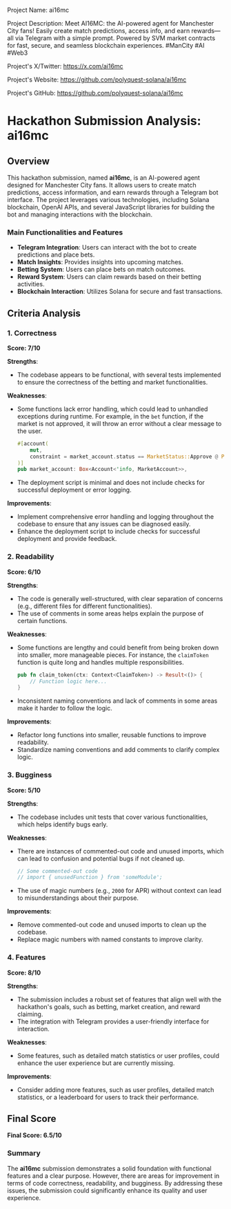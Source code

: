 
Project Name: ai16mc


Project Description: Meet AI16MC: the AI-powered agent for Manchester City fans! Easily create match predictions, access info, and earn rewards—all via Telegram with a simple prompt. Powered by SVM market contracts for fast, secure, and seamless blockchain experiences. #ManCity #AI #Web3


Project's X/Twitter: https://x.com/ai16mc


Project's Website: https://github.com/polyquest-solana/ai16mc


Project's GitHub: https://github.com/polyquest-solana/ai16mc






# Hackathon Submission Analysis: ai16mc

## Overview
This hackathon submission, named **ai16mc**, is an AI-powered agent designed for Manchester City fans. It allows users to create match predictions, access information, and earn rewards through a Telegram bot interface. The project leverages various technologies, including Solana blockchain, OpenAI APIs, and several JavaScript libraries for building the bot and managing interactions with the blockchain.

### Main Functionalities and Features
- **Telegram Integration**: Users can interact with the bot to create predictions and place bets.
- **Match Insights**: Provides insights into upcoming matches.
- **Betting System**: Users can place bets on match outcomes.
- **Reward System**: Users can claim rewards based on their betting activities.
- **Blockchain Interaction**: Utilizes Solana for secure and fast transactions.

## Criteria Analysis

### 1. Correctness
**Score: 7/10**

**Strengths**:
- The codebase appears to be functional, with several tests implemented to ensure the correctness of the betting and market functionalities.

**Weaknesses**:
- Some functions lack error handling, which could lead to unhandled exceptions during runtime. For example, in the `bet` function, if the market is not approved, it will throw an error without a clear message to the user.
  
  ```rust
  #[account(
      mut,
      constraint = market_account.status == MarketStatus::Approve @ ProgramErrorCode::MarketNotApproved
  )]
  pub market_account: Box<Account<'info, MarketAccount>>,
  ```

- The deployment script is minimal and does not include checks for successful deployment or error logging.

**Improvements**:
- Implement comprehensive error handling and logging throughout the codebase to ensure that any issues can be diagnosed easily.
- Enhance the deployment script to include checks for successful deployment and provide feedback.

### 2. Readability
**Score: 6/10**

**Strengths**:
- The code is generally well-structured, with clear separation of concerns (e.g., different files for different functionalities).
- The use of comments in some areas helps explain the purpose of certain functions.

**Weaknesses**:
- Some functions are lengthy and could benefit from being broken down into smaller, more manageable pieces. For instance, the `claimToken` function is quite long and handles multiple responsibilities.

  ```rust
  pub fn claim_token(ctx: Context<ClaimToken>) -> Result<()> {
      // Function logic here...
  }
  ```

- Inconsistent naming conventions and lack of comments in some areas make it harder to follow the logic.

**Improvements**:
- Refactor long functions into smaller, reusable functions to improve readability.
- Standardize naming conventions and add comments to clarify complex logic.

### 3. Bugginess
**Score: 5/10**

**Strengths**:
- The codebase includes unit tests that cover various functionalities, which helps identify bugs early.

**Weaknesses**:
- There are instances of commented-out code and unused imports, which can lead to confusion and potential bugs if not cleaned up.

  ```rust
  // Some commented-out code
  // import { unusedFunction } from 'someModule';
  ```

- The use of magic numbers (e.g., `2000` for APR) without context can lead to misunderstandings about their purpose.

**Improvements**:
- Remove commented-out code and unused imports to clean up the codebase.
- Replace magic numbers with named constants to improve clarity.

### 4. Features
**Score: 8/10**

**Strengths**:
- The submission includes a robust set of features that align well with the hackathon's goals, such as betting, market creation, and reward claiming.
- The integration with Telegram provides a user-friendly interface for interaction.

**Weaknesses**:
- Some features, such as detailed match statistics or user profiles, could enhance the user experience but are currently missing.

**Improvements**:
- Consider adding more features, such as user profiles, detailed match statistics, or a leaderboard for users to track their performance.

## Final Score
**Final Score: 6.5/10**

### Summary
The **ai16mc** submission demonstrates a solid foundation with functional features and a clear purpose. However, there are areas for improvement in terms of code correctness, readability, and bugginess. By addressing these issues, the submission could significantly enhance its quality and user experience.